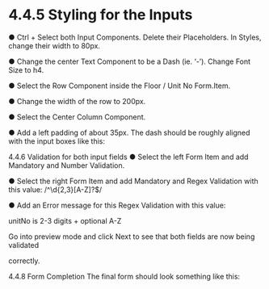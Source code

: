 # 4.4.5 Styling for the Inputs

● Ctrl + Select both Input Components. Delete their Placeholders. In Styles, change their 	width to 80px.

● Change the center Text Component to be a Dash (ie. ‘-’). Change Font Size to h4.

● Select the Row Component inside the Floor / Unit No Form.Item.







● Change the width of the row to 200px.

● Select the Center Column Component.

● Add a left padding of about 35px. The dash should be roughly aligned with the input 	boxes like this:















4.4.6 Validation for both input fields 
	● Select the left Form Item and add Mandatory and Number Validation.

● Select the right Form Item and add Mandatory and Regex Validation with this value: 	/^\d{2,3}[A-Z]?$/







● Add an Error message for this Regex Validation with this value:

unitNo is 2-3 digits + optional A-Z

Go into preview mode and click Next to see that both fields are now being validated

correctly.





4.4.8 Form Completion 
The final form should look something like this:







